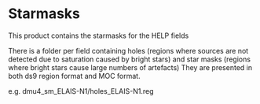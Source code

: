 Starmasks
==================

This product contains the starmasks for the HELP fields

There is a folder per field containing holes (regions where sources are not detected due
to saturation caused by bright stars) and star masks (regions where bright stars cause
large numbers of artefacts) They are presented in both ds9 region format and MOC format.

e.g. dmu4_sm_ELAIS-N1/holes_ELAIS-N1.reg

